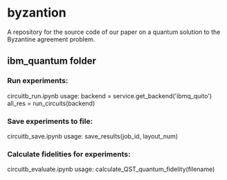 # byzantion
A repository for the source code of our paper on a quantum solution to the Byzantine agreement problem.

## ibm_quantum folder

### Run experiments:
circuitb_run.ipynb
usage:
backend = service.get_backend('ibmq_quito')
all_res = run_circuits(backend)

### Save experiments to file:
circuitb_save.ipynb
usage:
save_results(job_id, layout_num)

### Calculate fidelities for experiments:
circuitb_evaluate.ipynb
usage: 
calculate_QST_quantum_fidelity(filename)

